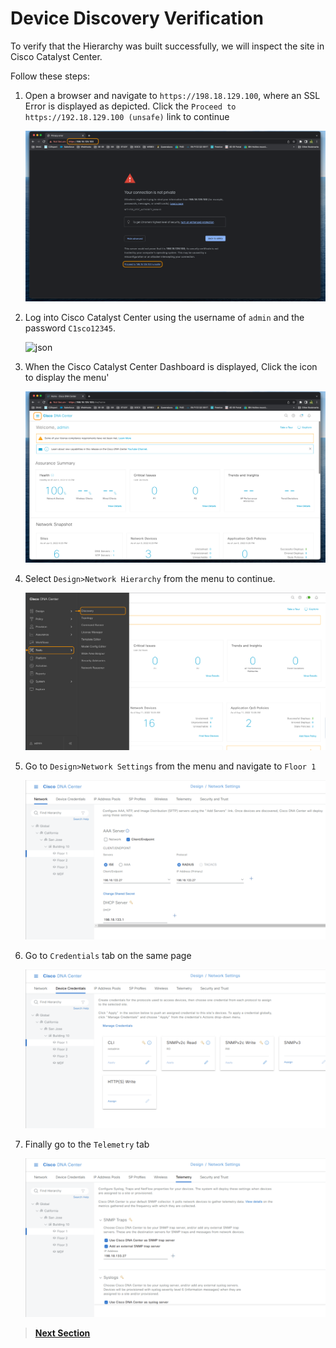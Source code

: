 # Device Discovery Verification

To verify that the Hierarchy was built successfully, we will inspect the site in Cisco Catalyst Center.

Follow these steps:

1. Open a browser and navigate to `https://198.18.129.100`, where an SSL Error is displayed as depicted. Click the `Proceed to https://192.18.129.100 (unsafe)` link to continue

   ![json](../assets/DNAC-SSLERROR.png?raw=true "Import JSON")

2. Log into Cisco Catalyst Center using the username of `admin` and the password `C1sco12345`.

   ![json](../assets/DNAC-Login.png?raw=true "Import JSON")

3. When the Cisco Catalyst Center Dashboard is displayed, Click the  icon to display the menu'

   ![json](../assets/DNAC-Menu.png?raw=true "Import JSON")

4. Select `Design>Network Hierarchy` from the menu to continue.

   ![json](../assets/DNAC-Menu-discovery.png?raw=true "Import JSON")

6. Go to `Design>Network Settings` from the menu and navigate to `Floor 1`

   ![json](../assets/catc-python-settings.png?raw=true "Import JSON")

7. Go to `Credentials` tab on the same page

   ![json](../assets/catc-python-creds.png?raw=true "Import JSON")

8. Finally go to the `Telemetry` tab 

   ![json](../assets/catc-python-telemetry.png?raw=true "Import JSON")

> [**Next Section**](./05-summary.md)
